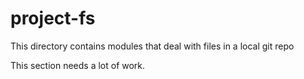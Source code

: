project-fs
==========

This directory contains modules that deal with files in a local git repo

This section needs a lot of work.